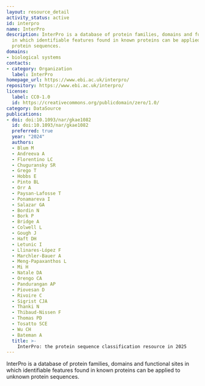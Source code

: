 ```yaml
---
layout: resource_detail
activity_status: active
id: interpro
name: InterPro
description: InterPro is a database of protein families, domains and functional sites
  in which identifiable features found in known proteins can be applied to unknown
  protein sequences.
domains:
- biological systems
contacts:
- category: Organization
  label: InterPro
homepage_url: https://www.ebi.ac.uk/interpro/
repository: https://www.ebi.ac.uk/interpro/
license:
  label: CC0-1.0
  id: https://creativecommons.org/publicdomain/zero/1.0/
category: DataSource
publications:
- doi: doi:10.1093/nar/gkae1082
  id: doi:10.1093/nar/gkae1082
  preferred: true
  year: "2024"
  authors:
  - Blum M
  - Andreeva A
  - Florentino LC
  - Chuguransky SR
  - Grego T
  - Hobbs E
  - Pinto BL
  - Orr A
  - Paysan-Lafosse T
  - Ponamareva I
  - Salazar GA
  - Bordin N
  - Bork P
  - Bridge A
  - Colwell L
  - Gough J
  - Haft DH
  - Letunic I
  - Llinares-López F
  - Marchler-Bauer A
  - Meng-Papaxanthos L
  - Mi H
  - Natale DA
  - Orengo CA
  - Pandurangan AP
  - Piovesan D
  - Rivoire C
  - Sigrist CJA
  - Thanki N
  - Thibaud-Nissen F
  - Thomas PD
  - Tosatto SCE
  - Wu CH
  - Bateman A
  title: >-
    InterPro: the protein sequence classification resource in 2025
---
```


InterPro is a database of protein families, domains and functional sites in which identifiable features found in known proteins can be applied to unknown protein sequences.
